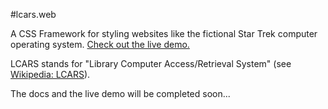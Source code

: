 #lcars.web

A CSS Framework for styling websites like the fictional Star Trek computer operating system. [Check out the live demo.](http://tklepzig.github.io/lcars.web/)

LCARS stands for "Library Computer Access/Retrieval System" (see [Wikipedia: LCARS](https://en.wikipedia.org/wiki/LCARS)).

The docs and the live demo will be completed soon...
